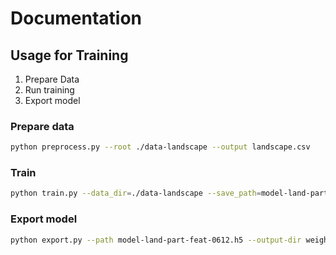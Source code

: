 # Documentation

## Usage for Training

1. Prepare Data
2. Run training
3. Export model

### Prepare data

```bash
python preprocess.py --root ./data-landscape --output landscape.csv
```

### Train

```bash
python train.py --data_dir=./data-landscape --save_path=model-land-part-feat-0613.h5 --use_lpf=False --batch_size=64 --num_epoch=30 --all_feat=False --piece_file=./landscape.csv --process_pool_size=10 --orientation=landscape
```

### Export model

```bash
python export.py --path model-land-part-feat-0612.h5 --output-dir weights-landscape-0612
```